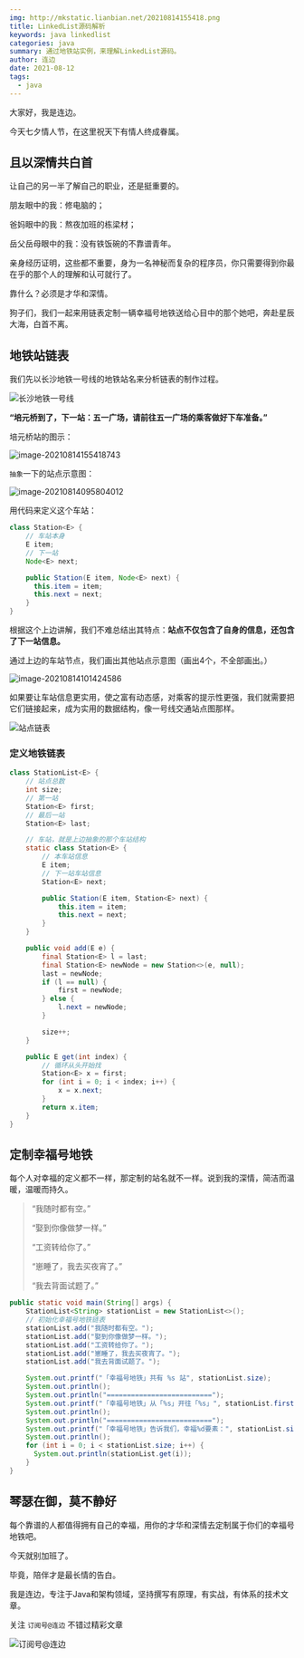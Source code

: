 ```yaml
---
img: http://mkstatic.lianbian.net/20210814155418.png
title: LinkedList源码解析
keywords: java linkedlist
categories: java
summary: 通过地铁站实例，来理解LinkedList源码。
author: 连边
date: 2021-08-12
tags:
  - java
---
```






大家好，我是连边。

今天七夕情人节，在这里祝天下有情人终成眷属。



## 且以深情共白首

让自己的另一半了解自己的职业，还是挺重要的。

朋友眼中的我：修电脑的；

爸妈眼中的我：熬夜加班的栋梁材；

岳父岳母眼中的我：没有铁饭碗的不靠谱青年。

亲身经历证明，这些都不重要，身为一名神秘而复杂的程序员，你只需要得到你最在乎的那个人的理解和认可就行了。

靠什么？必须是才华和深情。

狗子们，我们一起来用链表定制一辆幸福号地铁送给心目中的那个她吧，奔赴星辰大海，白首不离。



## 地铁站链表

我们先以长沙地铁一号线的地铁站名来分析链表的制作过程。

![长沙地铁一号线](http://mkstatic.lianbian.net/20210814154739.jpeg)

**“培元桥到了，下一站：五一广场，请前往五一广场的乘客做好下车准备。”**



培元桥站的图示：

![image-20210814155418743](http://mkstatic.lianbian.net/20210814155418.png)

```抽象```一下的站点示意图：

<img src="http://mkstatic.lianbian.net/20210814095804.png" alt="image-20210814095804012"/>

用代码来定义这个车站：

```java
class Station<E> {
    // 车站本身
    E item;
    // 下一站
    Node<E> next;

    public Station(E item, Node<E> next) {
      this.item = item;
      this.next = next;
    }
}
```

根据这个上边讲解，我们不难总结出其特点：**站点不仅包含了自身的信息，还包含了下一站信息。**

通过上边的车站节点，我们画出其他站点示意图（画出4个，不全部画出。）

<img src="http://mkstatic.lianbian.net/20210814101424.png" alt="image-20210814101424586"  />

如果要让车站信息更实用，使之富有动态感，对乘客的提示性更强，我们就需要把它们链接起来，成为实用的数据结构，像一号线交通站点图那样。

![站点链表](http://mkstatic.lianbian.net/20210814111856.gif)



### 定义地铁链表

```java
class StationList<E> {
    // 站点总数
    int size;
    // 第一站
    Station<E> first;
    // 最后一站
    Station<E> last;

    // 车站，就是上边抽象的那个车站结构
    static class Station<E> {
        // 本车站信息
        E item;
        // 下一站车站信息
        Station<E> next;

        public Station(E item, Station<E> next) {
            this.item = item;
            this.next = next;
        }
    }

    public void add(E e) {
        final Station<E> l = last;
        final Station<E> newNode = new Station<>(e, null);
        last = newNode;
        if (l == null) {
            first = newNode;
        } else {
            l.next = newNode;
        }

        size++;
    }

    public E get(int index) {
        // 循环从头开始找
        Station<E> x = first;
        for (int i = 0; i < index; i++) {
            x = x.next;
        }
        return x.item;
    }
}
```



## 定制幸福号地铁

每个人对幸福的定义都不一样，那定制的站名就不一样。说到我的深情，简洁而温暖，温暖而持久。

>“我随时都有空。”
>
>“娶到你像做梦一样。”
>
>“工资转给你了。”
>
>“崽睡了，我去买夜宵了。”
>
>“我去背面试题了。”

```java
public static void main(String[] args) {
    StationList<String> stationList = new StationList<>();
    // 初始化幸福号地铁链表
    stationList.add("我随时都有空。");
    stationList.add("娶到你像做梦一样。");
    stationList.add("工资转给你了。");
    stationList.add("崽睡了，我去买夜宵了。");
    stationList.add("我去背面试题了。");

    System.out.printf("「幸福号地铁」共有 %s 站", stationList.size);
    System.out.println();
    System.out.println("==========================");
    System.out.printf("「幸福号地铁」从「%s」开往「%s」", stationList.first.item, stationList.last.item);
    System.out.println();
    System.out.println("==========================");
    System.out.printf("「幸福号地铁」告诉我们，幸福%d要素：", stationList.size);
    System.out.println();
    for (int i = 0; i < stationList.size; i++) {
      System.out.println(stationList.get(i));
    }
}
```



## 琴瑟在御，莫不静好

每个靠谱的人都值得拥有自己的幸福，用你的才华和深情去定制属于你们的幸福号地铁吧。

今天就别加班了。

毕竟，陪伴才是最长情的告白。



我是连边，专注于Java和架构领域，坚持撰写有原理，有实战，有体系的技术文章。

关注 `订阅号@连边` 不错过精彩文章

![订阅号@连边](http://mkstatic.lianbian.net/202203082224370.jpg)